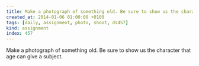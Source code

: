 ```yaml
---
title: Make a photograph of something old. Be sure to show us the character that age can give a subject.
created_at: 2014-01-06 01:00:00 +0100
tags: [daily, assignment, photo, shoot, ds457]
kind: assignment
index: 457
---
```


Make a photograph of something old. Be sure to show us the character that age can give a subject.
